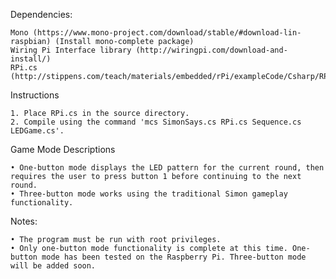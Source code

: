 ﻿Dependencies:

	Mono (https://www.mono-project.com/download/stable/#download-lin-raspbian) (Install mono-complete package)
	Wiring Pi Interface library (http://wiringpi.com/download-and-install/)
	RPi.cs (http://stippens.com/teach/materials/embedded/rPi/exampleCode/Csharp/RPi.cs)


Instructions

	1. Place RPi.cs in the source directory.
	2. Compile using the command 'mcs SimonSays.cs RPi.cs Sequence.cs LEDGame.cs'.


Game Mode Descriptions

	• One-button mode displays the LED pattern for the current round, then requires the user to press button 1 before continuing to the next round.
	• Three-button mode works using the traditional Simon gameplay functionality.


Notes:

	• The program must be run with root privileges.
	• Only one-button mode functionality is complete at this time. One-button mode has been tested on the Raspberry Pi. Three-button mode will be added soon.

